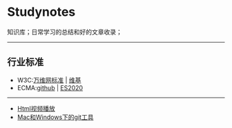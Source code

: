 # Studynotes
知识库；日常学习的总结和好的文章收录；

---
## 行业标准
- W3C:[万维网标准](https://www.w3.org/) | [维基](https://zh.wikipedia.org/wiki/%E4%B8%87%E7%BB%B4%E7%BD%91%E8%81%94%E7%9B%9F)
- ECMA:[github](https://github.com/tc39/ecma262) | [ES2020](https://tc39.es/ecma262/)

---
- [Html视频播放](https://github.com/lcyuhe/StudyNotes/tree/master/Html%E8%A7%86%E9%A2%91%E6%92%AD%E6%94%BE)
- [Mac和Windows下的git工具](https://github.com/lcyuhe/StudyNotes/tree/master/Mac%E5%92%8CWindows%E4%B8%8B%E7%9A%84git%E5%B7%A5%E5%85%B7)
